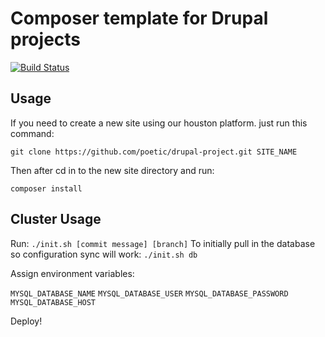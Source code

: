 # Composer template for Drupal projects

[![Build Status](https://travis-ci.org/drupal-composer/drupal-project.svg?branch=8.x)](https://travis-ci.org/drupal-composer/drupal-project)

## Usage

If you need to create a new site using our houston platform. just run this command:
```
git clone https://github.com/poetic/drupal-project.git SITE_NAME
```

Then after cd in to the new site directory and run: 
```
composer install
```

## Cluster Usage

Run: `./init.sh [commit message] [branch]`
To initially pull in the database so configuration sync will work:
`./init.sh db`

Assign environment variables:

`MYSQL_DATABASE_NAME`
`MYSQL_DATABASE_USER`
`MYSQL_DATABASE_PASSWORD`
`MYSQL_DATABASE_HOST`


Deploy!
